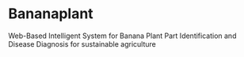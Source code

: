 # Bananaplant
Web-Based Intelligent System for Banana Plant Part Identification and Disease Diagnosis for  sustainable agriculture 
